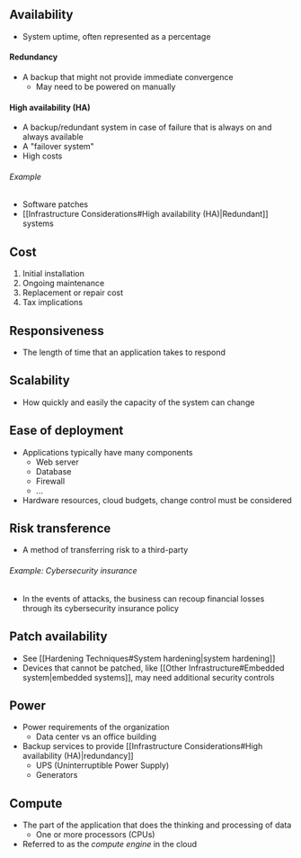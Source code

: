 ## Availability
- System uptime, often represented as a percentage
#### Redundancy
- A backup that might not provide immediate convergence
	- May need to be powered on manually
#### High availability (HA)
- A backup/redundant system in case of failure that is always on and always available
- A "failover system"
- High costs
###### Example
- Software patches
- [[Infrastructure Considerations#High availability (HA)|Redundant]] systems
## Cost
1. Initial installation
2. Ongoing maintenance
3. Replacement or repair cost
4. Tax implications
## Responsiveness
- The length of time that an application takes to respond
## Scalability
- How quickly and easily the capacity of the system can change
## Ease of deployment
- Applications typically have many components
	- Web server
	- Database
	- Firewall
	- ...
- Hardware resources, cloud budgets, change control must be considered
## Risk transference
- A method of transferring risk to a third-party
###### Example: Cybersecurity insurance
- In the events of attacks, the business can recoup financial losses through its cybersecurity insurance policy
## Patch availability
- See [[Hardening Techniques#System hardening|system hardening]]
- Devices that cannot be patched, like [[Other Infrastructure#Embedded system|embedded systems]], may need additional security controls
## Power
- Power requirements of the organization
	- Data center vs an office building
- Backup services to provide [[Infrastructure Considerations#High availability (HA)|redundancy]]
	- UPS (Uninterruptible Power Supply)
	- Generators
## Compute
- The part of the application that does the thinking and processing of data
	- One or more processors (CPUs)
- Referred to as the *compute engine* in the cloud